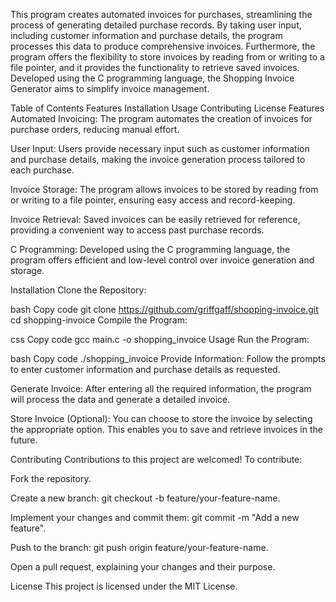 This program creates automated invoices for purchases, streamlining the process of generating detailed purchase records. By taking user input, including customer information and purchase details, the program processes this data to produce comprehensive invoices. Furthermore, the program offers the flexibility to store invoices by reading from or writing to a file pointer, and it provides the functionality to retrieve saved invoices. Developed using the C programming language, the Shopping Invoice Generator aims to simplify invoice management.

Table of Contents
Features
Installation
Usage
Contributing
License
Features
Automated Invoicing: The program automates the creation of invoices for purchase orders, reducing manual effort.

User Input: Users provide necessary input such as customer information and purchase details, making the invoice generation process tailored to each purchase.

Invoice Storage: The program allows invoices to be stored by reading from or writing to a file pointer, ensuring easy access and record-keeping.

Invoice Retrieval: Saved invoices can be easily retrieved for reference, providing a convenient way to access past purchase records.

C Programming: Developed using the C programming language, the program offers efficient and low-level control over invoice generation and storage.

Installation
Clone the Repository:

bash
Copy code
git clone https://github.com/griffgaff/shopping-invoice.git
cd shopping-invoice
Compile the Program:

css
Copy code
gcc main.c -o shopping_invoice
Usage
Run the Program:

bash
Copy code
./shopping_invoice
Provide Information:
Follow the prompts to enter customer information and purchase details as requested.

Generate Invoice:
After entering all the required information, the program will process the data and generate a detailed invoice.

Store Invoice (Optional):
You can choose to store the invoice by selecting the appropriate option. This enables you to save and retrieve invoices in the future.

Contributing
Contributions to this project are welcomed! To contribute:

Fork the repository.

Create a new branch: git checkout -b feature/your-feature-name.

Implement your changes and commit them: git commit -m "Add a new feature".

Push to the branch: git push origin feature/your-feature-name.

Open a pull request, explaining your changes and their purpose.

License
This project is licensed under the MIT License.

